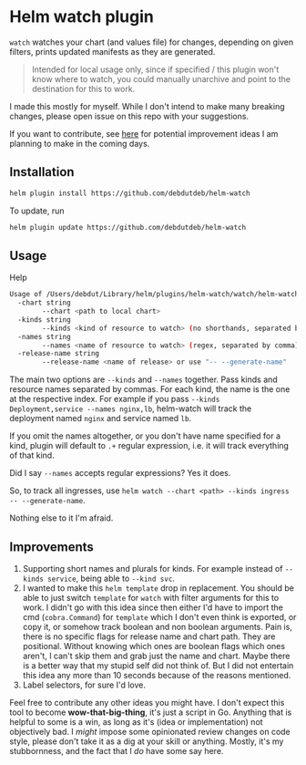 # Helm watch plugin

`watch` watches your chart (and values file) for changes, depending on given filters, prints updated manifests as they are generated.

> Intended for local usage only, since if specified <repo>/<chart> this plugin won't know where to watch, you could manually unarchive and point to the destination for this to work.

I made this mostly for myself. While I don't intend to make many breaking changes, please open issue on this repo with your suggestions.

If you want to contribute, see [here](#improvements) for potential improvement ideas I am planning to make in the coming days.

## Installation

```sh
helm plugin install https://github.com/debdutdeb/helm-watch
```

To update, run

```sh
helm plugin update https://github.com/debdutdeb/helm-watch
```

## Usage

Help

```sh
Usage of /Users/debdut/Library/helm/plugins/helm-watch/watch/helm-watch-darwin-arm64: helm watch --chart <chart> --kinds <kinds> --names <resources> [--release-name [release]] -- [optional args for "helm template" command
  -chart string
        --chart <path to local chart>
  -kinds string
        --kinds <kind of resource to watch> (no shorthands, separated by comma)
  -names string
        --names <name of resource to watch> (regex, separated by comma)
  -release-name string
        --release-name <name of release> or use "-- --generate-name"
```

The main two options are `--kinds` and `--names` together. Pass kinds and resource names separated by commas. For each kind, the name is the one at the respective index.
For example if you pass `--kinds Deployment,service --names nginx,lb`, helm-watch will track the deployment named `nginx` and service named `lb`.

If you omit the names altogether, or you don't have name specified for a kind, plugin will default to `.+` regular expression, i.e. it will track everything of that kind.

Did I say `--names` accepts regular expressions? Yes it does.

So, to track all ingresses, use `helm watch --chart <path> --kinds ingress -- --generate-name`.

Nothing else to it I'm afraid.

## Improvements

1. Supporting short names and plurals for kinds. For example instead of `--kinds service`, being able to `--kind svc`.
2. I wanted to make this `helm template` drop in replacement. You should be able to just switch `template` for `watch` with filter arguments for this to work. I didn't go with this idea since then either I'd have to import the cmd (`cobra.Command`) for `template` which I don't even think is exported, or copy it, or somehow track boolean and non boolean arguments. Pain is, there is no specific flags for release name and chart path. They are positional. Without knowing which ones are boolean flags which ones aren't, I can't skip them and grab just the name and chart. Maybe there is a better way that my stupid self did not think of. But I did not entertain this idea any more than 10 seconds because of the reasons mentioned.
3. Label selectors, for sure I'd love.

Feel free to contribute any other ideas you might have. I don't expect this tool to become **wow-that-big-thing**, it's just a script in Go. Anything that is helpful to some is a win, as long as it's (idea or implementation) not objectively bad. I *might* impose some opinionated review changes on code style, please don't take it as a dig at your skill or anything. Mostly, it's my stubbornness, and the fact that I *do* have some say here.
